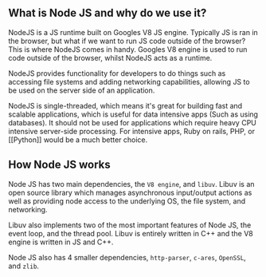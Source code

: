 ## What is Node JS and why do we use it?

NodeJS is a JS runtime built on Googles V8 JS engine. Typically JS is ran in the browser, but what if we want to run JS code outside of the browser? This is where NodeJS comes in handy. Googles V8 engine is used to run code outside of the browser, whilst NodeJS acts as a runtime.

NodeJS provides functionality for developers to do things such as accessing file systems and adding networking capabilities, allowing JS to be used on the server side of an application.

NodeJS is single-threaded, which means it's great for building fast and scalable applications, which is useful for data intensive apps (Such as using databases). It should not be used for applications which require heavy CPU intensive server-side processing. For intensive apps, Ruby on rails, PHP, or [[Python]] would be a much better choice.

## How Node JS works

Node JS has two main dependencies, the `V8 engine`, and `libuv`. Libuv is an open source library which manages asynchronous input/output actions as well as providing node access to the underlying OS, the file system, and networking. 

Libuv also implements two of the most important features of Node JS, the event loop, and the thread pool. Libuv is entirely written in C++ and the V8 engine is written in JS and C++.

Node JS also has 4 smaller dependencies, `http-parser`, `c-ares`, `OpenSSL`, and `zlib`.
